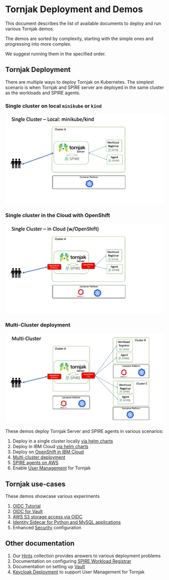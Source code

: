 # Tornjak Deployment and Demos
This document describes the list of available documents to deploy and
run various Tornjak demos.

The demos are sorted by complexity,
starting with the simple ones and progressing into more complex.

We suggest running them in the specified order.

## Tornjak Deployment
There are multiple ways to deploy Tornjak on Kubernetes.
The simplest scenario is when Tornjak and SPIRE server
are deployed in the same cluster as the workloads and SPIRE agents.

### Single cluster on local `minikube` or `kind`
![single cluster on minikube or kind](imgs/single_cluster_local.jpg)

### Single cluster in the Cloud with OpenShift
![single cluster on OpenShift](imgs/single_cluster_openshift.jpg)

### Multi-Cluster deployment
![multi-cluster](imgs/multi_cluster.jpg)

These demos deploy Tornjak Server and SPIRE agents in various scenarios:
1. Deploy in a single cluster locally [via helm charts](./spire-helm.md)
1. Deploy in IBM Cloud [via helm charts](./spire-helm.md)
1. Deploy on [OpenShift in IBM Cloud](./spire-on-openshift.md)
1. [Multi-cluster deployment](./spire-multi-cluster.md)
1. [SPIRE agents on AWS](./spire-on-aws.md)
1. Enable [User Management](./user-management.md) for Tornjak

## Tornjak use-cases
These demos showcase various experiments
1. [OIDC Tutorial](./spire-oidc-tutorial.md)
1. [OIDC for Vault](./spire-oidc-vault.md)
1. [AWS S3 storage access via OIDC](./spire-oidc-aws-s3.md)
1. [Identity Sidecar for Python and MySQL applications](../examples/spire-sidecar/README.md)
1. Enhanced [Security](./spire-security.md) configuration

## Other documentation
1. Our [Hints](./spire-hints.md) collection provides answers to various deployment problems
1. Documentation on configuring [SPIRE Workload Registrar](./spire-security.md)
1. Documentation on setting up [Vault](./vault.md)
1. [Keycloak Deployment](./keycloak.md) to support User Management for Tornjak